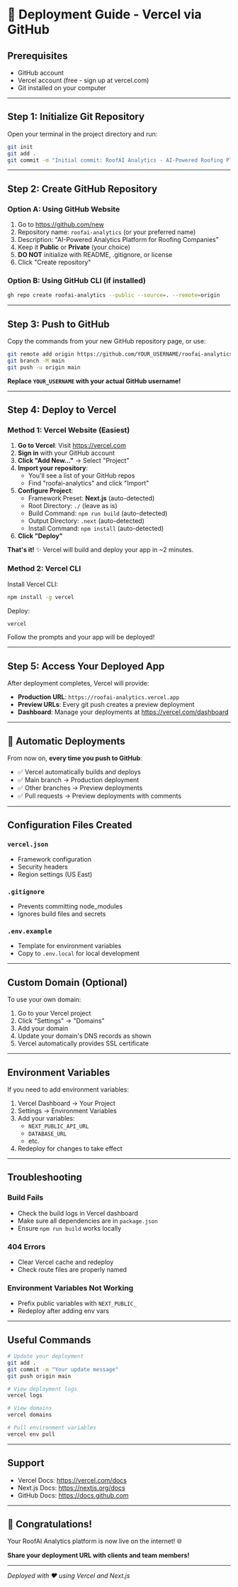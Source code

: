 # 🚀 Deployment Guide - Vercel via GitHub

## Prerequisites
- GitHub account
- Vercel account (free - sign up at vercel.com)
- Git installed on your computer

---

## Step 1: Initialize Git Repository

Open your terminal in the project directory and run:

```bash
git init
git add .
git commit -m "Initial commit: RoofAI Analytics - AI-Powered Roofing Platform"
```

---

## Step 2: Create GitHub Repository

### Option A: Using GitHub Website
1. Go to https://github.com/new
2. Repository name: `roofai-analytics` (or your preferred name)
3. Description: "AI-Powered Analytics Platform for Roofing Companies"
4. Keep it **Public** or **Private** (your choice)
5. **DO NOT** initialize with README, .gitignore, or license
6. Click "Create repository"

### Option B: Using GitHub CLI (if installed)
```bash
gh repo create roofai-analytics --public --source=. --remote=origin
```

---

## Step 3: Push to GitHub

Copy the commands from your new GitHub repository page, or use:

```bash
git remote add origin https://github.com/YOUR_USERNAME/roofai-analytics.git
git branch -M main
git push -u origin main
```

**Replace `YOUR_USERNAME` with your actual GitHub username!**

---

## Step 4: Deploy to Vercel

### Method 1: Vercel Website (Easiest)

1. **Go to Vercel**: Visit https://vercel.com
2. **Sign in** with your GitHub account
3. **Click "Add New..."** → Select "Project"
4. **Import your repository**:
   - You'll see a list of your GitHub repos
   - Find "roofai-analytics" and click "Import"
5. **Configure Project**:
   - Framework Preset: **Next.js** (auto-detected)
   - Root Directory: `./` (leave as is)
   - Build Command: `npm run build` (auto-detected)
   - Output Directory: `.next` (auto-detected)
   - Install Command: `npm install` (auto-detected)
6. **Click "Deploy"**

**That's it!** ✨ Vercel will build and deploy your app in ~2 minutes.

### Method 2: Vercel CLI

Install Vercel CLI:
```bash
npm install -g vercel
```

Deploy:
```bash
vercel
```

Follow the prompts and your app will be deployed!

---

## Step 5: Access Your Deployed App

After deployment completes, Vercel will provide:
- **Production URL**: `https://roofai-analytics.vercel.app`
- **Preview URLs**: Every git push creates a preview deployment
- **Dashboard**: Manage your deployments at https://vercel.com/dashboard

---

## 🎉 Automatic Deployments

From now on, **every time you push to GitHub**:
- ✅ Vercel automatically builds and deploys
- ✅ Main branch → Production deployment
- ✅ Other branches → Preview deployments
- ✅ Pull requests → Preview deployments with comments

---

## Configuration Files Created

### `vercel.json`
- Framework configuration
- Security headers
- Region settings (US East)

### `.gitignore`
- Prevents committing node_modules
- Ignores build files and secrets

### `.env.example`
- Template for environment variables
- Copy to `.env.local` for local development

---

## Custom Domain (Optional)

To use your own domain:

1. Go to your Vercel project
2. Click "Settings" → "Domains"
3. Add your domain
4. Update your domain's DNS records as shown
5. Vercel automatically provides SSL certificate

---

## Environment Variables

If you need to add environment variables:

1. Vercel Dashboard → Your Project
2. Settings → Environment Variables
3. Add your variables:
   - `NEXT_PUBLIC_API_URL`
   - `DATABASE_URL`
   - etc.
4. Redeploy for changes to take effect

---

## Troubleshooting

### Build Fails
- Check the build logs in Vercel dashboard
- Make sure all dependencies are in `package.json`
- Ensure `npm run build` works locally

### 404 Errors
- Clear Vercel cache and redeploy
- Check route files are properly named

### Environment Variables Not Working
- Prefix public variables with `NEXT_PUBLIC_`
- Redeploy after adding env vars

---

## Useful Commands

```bash
# Update your deployment
git add .
git commit -m "Your update message"
git push origin main

# View deployment logs
vercel logs

# View domains
vercel domains

# Pull environment variables
vercel env pull
```

---

## Support

- Vercel Docs: https://vercel.com/docs
- Next.js Docs: https://nextjs.org/docs
- GitHub Docs: https://docs.github.com

---

## 🎊 Congratulations!

Your RoofAI Analytics platform is now live on the internet! 🌐

**Share your deployment URL with clients and team members!**

---

*Deployed with ❤️ using Vercel and Next.js*

